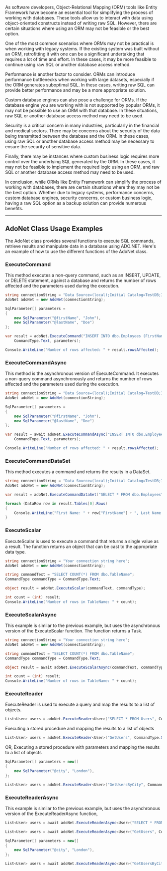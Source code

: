 As software developers, Object-Relational Mapping (ORM) tools like Entity Framework have become an essential tool for simplifying the process of working with databases. These tools allow us to interact with data using object-oriented constructs instead of writing raw SQL. However, there are certain situations where using an ORM may not be feasible or the best option.

One of the most common scenarios where ORMs may not be practical is when working with legacy systems. If the existing system was built without an ORM, retrofitting it with one can be a significant undertaking that requires a lot of time and effort. In these cases, it may be more feasible to continue using raw SQL or another database access method.

Performance is another factor to consider. ORMs can introduce performance bottlenecks when working with large datasets, especially if the ORM generates suboptimal SQL. In these cases, writing raw SQL can provide better performance and may be a more appropriate solution.

Custom database engines can also pose a challenge for ORMs. If the database engine you are working with is not supported by popular ORMs, it may not be possible to use an ORM with that database. In these situations, raw SQL or another database access method may need to be used.

Security is a critical concern in many industries, particularly in the financial and medical sectors. There may be concerns about the security of the data being transmitted between the database and the ORM. In these cases, using raw SQL or another database access method may be necessary to ensure the security of sensitive data.

Finally, there may be instances where custom business logic requires more control over the underlying SQL generated by the ORM. In these cases, it may not be feasible to implement the required logic using an ORM, and raw SQL or another database access method may need to be used.

In conclusion, while ORMs like Entity Framework can simplify the process of working with databases, there are certain situations where they may not be the best option. Whether due to legacy systems, performance concerns, custom database engines, security concerns, or custom business logic, having a raw SQL option as a backup solution can provide numerous benefits.

___

## AdoNet Class Usage Examples

The AdoNet class provides several functions to execute SQL commands, retrieve results and manipulate data in a database using ADO.NET. Here's an example of how to use the different functions of the AdoNet class.

### ExecuteCommand
This method executes a non-query command, such as an INSERT, UPDATE, or DELETE statement, against a database and returns the number of rows affected and the parameters used during the execution.
```csharp
string connectionString = "Data Source=(local);Initial Catalog=TestDB;Integrated Security=True";
AdoNet adoNet = new AdoNet(connectionString);

SqlParameter[] parameters = 
{
    new SqlParameter("@firstName", "John"),
    new SqlParameter("@lastName", "Doe")
};

var result = adoNet.ExecuteCommand("INSERT INTO dbo.Employees (FirstName, LastName) VALUES (@firstName, @lastName)",
    CommandType.Text, parameters);

Console.WriteLine("Number of rows affected: " + result.rowsAffected);
```

### ExecuteCommandAsync
This method is the asynchronous version of ExecuteCommand. It executes a non-query command asynchronously and returns the number of rows affected and the parameters used during the execution.
```csharp
string connectionString = "Data Source=(local);Initial Catalog=TestDB;Integrated Security=True";
AdoNet adoNet = new AdoNet(connectionString);

SqlParameter[] parameters = 
{
    new SqlParameter("@firstName", "John"),
    new SqlParameter("@lastName", "Doe")
};

var result = await adoNet.ExecuteCommandAsync("INSERT INTO dbo.Employees (FirstName, LastName) VALUES (@firstName, @lastName)",
    CommandType.Text, parameters);

Console.WriteLine("Number of rows affected: " + result.rowsAffected);
```

### ExecuteCommandDataSet
This method executes a command and returns the results in a DataSet.
```csharp
string connectionString = "Data Source=(local);Initial Catalog=TestDB;Integrated Security=True";
AdoNet adoNet = new AdoNet(connectionString);

var result = adoNet.ExecuteCommandDataSet("SELECT * FROM dbo.Employees", CommandType.Text);

foreach (DataRow row in result.Tables[0].Rows)
{
    Console.WriteLine("First Name: " + row["FirstName"] + ", Last Name: " + row["LastName"]);
}
```

### ExecuteScalar
ExecuteScalar is used to execute a command that returns a single value as a result. The function returns an object that can be cast to the appropriate data type.
```csharp
string connectionString = "Your connection string here";
AdoNet adoNet = new AdoNet(connectionString);

string commandText = "SELECT COUNT(*) FROM dbo.TableName";
CommandType commandType = CommandType.Text;

object result = adoNet.ExecuteScalar(commandText, commandType);

int count = (int) result;
Console.WriteLine("Number of rows in TableName: " + count);
```

### ExecuteScalarAsync
This example is similar to the previous example, but uses the asynchronous version of the ExecuteScalar function. The function returns a Task<object>.
```csharp
string connectionString = "Your connection string here";
AdoNet adoNet = new AdoNet(connectionString);

string commandText = "SELECT COUNT(*) FROM dbo.TableName";
CommandType commandType = CommandType.Text;

object result = await adoNet.ExecuteScalarAsync(commandText, commandType);

int count = (int) result;
Console.WriteLine("Number of rows in TableName: " + count);
```

### ExecuteReader
ExecuteReader is used to execute a query and map the results to a list of objects.
```csharp
List<User> users = adoNet.ExecuteReader<User>("SELECT * FROM Users", CommandType.Text);
```

Executing a stored procedure and mapping the results to a list of objects
```csharp
List<User> users = adoNet.ExecuteReader<User>("GetUsers", CommandType.StoredProcedure);
```

OR, Executing a stored procedure with parameters and mapping the results to a list of objects
```csharp
SqlParameter[] parameters = new[]
{
    new SqlParameter("@city", "London"),
};

List<User> users = adoNet.ExecuteReader<User>("GetUsersByCity", CommandType.StoredProcedure, parameters);
```

### ExecuteReaderAsync
This example is similar to the previous example, but uses the asynchronous version of the ExecuteReaderAsync function,
```csharp
List<User> users = await adoNet.ExecuteReaderAsync<User>("SELECT * FROM Users", CommandType.Text);
```

```csharp
List<User> users = await adoNet.ExecuteReaderAsync<User>("GetUsers", CommandType.StoredProcedure);
```

```csharp
SqlParameter[] parameters = new[]
{
    new SqlParameter("@city", "London"),
};

List<User> users = await adoNet.ExecuteReaderAsync<User>("GetUsersByCity", CommandType.StoredProcedure, parameters);
```

